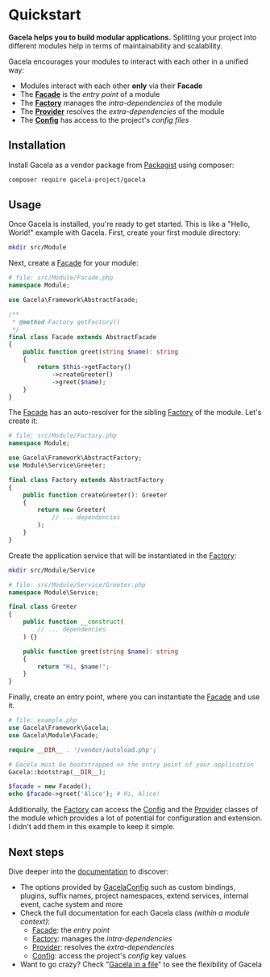 # Quickstart

**Gacela helps you to build modular applications.** Splitting your project into different modules help in terms of
maintainability and scalability.

Gacela encourages your modules to interact with each other in a unified way:

- Modules interact with each other **only** via their **Facade**
- The [**Facade**](/docs/facade) is the *entry point* of a module
- The [**Factory**](/docs/factory) manages the *intra-dependencies* of the module
- The [**Provider**](/docs/provider) resolves the *extra-dependencies* of the module
- The [**Config**](/docs/config) has access to the project's *config files*

## Installation

Install Gacela as a vendor package from [Packagist](https://packagist.org/packages/gacela-project/gacela) using
composer:

```bash
composer require gacela-project/gacela
```

## Usage

Once Gacela is installed, you're ready to get started.
This is like a "Hello, World!" example with Gacela.
First, create your first module directory:

```bash
mkdir src/Module
```

Next, create a [Facade](/docs/facade) for your module:

```php source
# file: src/Module/Facade.php
namespace Module;

use Gacela\Framework\AbstractFacade;

/**
 * @method Factory getFactory()
 */
final class Facade extends AbstractFacade
{
    public function greet(string $name): string
    {
        return $this->getFactory()
            ->createGreeter()
            ->greet($name);
    }
}
```
The [Facade](/docs/facade) has an auto-resolver for the sibling [Factory](/docs/factory) of the module.
Let's create it:
```php source
# file: src/Module/Factory.php
namespace Module;

use Gacela\Framework\AbstractFactory;
use Module\Service\Greeter;

final class Factory extends AbstractFactory
{
    public function createGreeter(): Greeter
    {
        return new Greeter(
            // ... dependencies
        );
    }
}
```

Create the application service that will be instantiated in the [Factory](/docs/factory):

```bash
mkdir src/Module/Service
```

```php source
# file: src/Module/Service/Greeter.php
namespace Module\Service;

final class Greeter
{
    public function __construct(
        // ... dependencies
    ) {}

    public function greet(string $name): string
    {
        return "Hi, $name!";
    }
}
```

Finally, create an entry point, where you can instantiate the [Facade](/docs/facade) and use it.
```php source
# file: example.php
use Gacela\Framework\Gacela;
use Gacela\Module\Facade;

require __DIR__ . '/vendor/autoload.php';

# Gacela must be bootstrapped on the entry point of your application
Gacela::bootstrap(__DIR__);

$facade = new Facade();
echo $facade->greet('Alice'); # Hi, Alice!
```

Additionally, the [Factory](/docs/factory) can access the [Config](/docs/config) and
the [Provider](/docs/provider) classes of the module which provides a lot of
potential for configuration and extension. I didn't add them in this example to keep it simple.

## Next steps

Dive deeper into the [documentation](/docs/bootstrap) to discover:

- The options provided by [GacelaConfig](/docs/bootstrap/#gacelaconfig) such as custom bindings, plugins, suffix names,
  project namespaces, extend services, internal event, cache system and more
- Check the full documentation for each Gacela class _(within a module context)_:
    - [Facade](/docs/facade): the *entry point*
    - [Factory](/docs/factory): manages the *intra-dependencies*
    - [Provider](/docs/provider): resolves the *extra-dependencies*
    - [Config](/docs/config): access the project's *config* key values
- Want to go crazy? Check "[Gacela in a file](/docs/extra/#gacela-in-a-file)" to see the flexibility of Gacela
